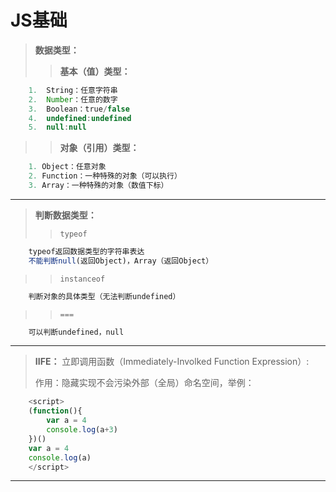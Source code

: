 # JS基础

> **数据类型：**
> >**基本（值）类型：**

```js
    1.  String：任意字符串
    2.  Number：任意的数字
    3.  Boolean：true/false
    4.  undefined:undefined
    5.  null:null
```
> >
> > **对象（引用）类型：**

```js
    1. Object：任意对象
    2. Function：一种特殊的对象（可以执行）
    3. Array：一种特殊的对象（数值下标）
```

---
> **判断数据类型：**
> > `typeof`

```js
    typeof返回数据类型的字符串表达
    不能判断null(返回Object)，Array（返回Object）
```

> > `instanceof`

```js
    判断对象的具体类型（无法判断undefined）
```

> > `===`

```js
    可以判断undefined，null
```

---
> **IIFE：**
立即调用函数（Immediately-Involked Function Expression）:
>
> 作用：隐藏实现不会污染外部（全局）命名空间，举例：

```js
    <script>
    (function(){
        var a = 4
        console.log(a+3)
    })()
    var a = 4
    console.log(a)
    </script>
```

---
